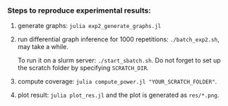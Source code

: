### Steps to reproduce experimental results:

1. generate graphs: `julia exp2_generate_graphs.jl`
2. run differential graph inference for 1000 repetitions: `./batch_exp2.sh`, may take a while.

   To run it on a slurm server: `./start_sbatch.sh`. Do not forget to set up the scratch folder by specifying `SCRATCH_DIR`.
3. compute coverage: `julia compute_power.jl "YOUR_SCRATCH_FOLDER"`.
4. plot result: `julia plot_res.jl` and the plot is generated as `res/*.png`.
